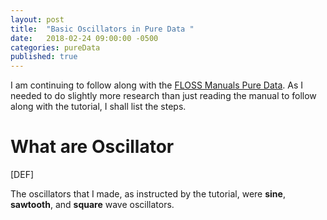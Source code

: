 ```yaml
---
layout: post
title:  "Basic Oscillators in Pure Data "
date:   2018-02-24 09:00:00 -0500
categories: pureData
published: true
---
```

I am continuing to follow along with the [FLOSS Manuals Pure Data](http://write.flossmanuals.net/pure-data/configuring/). As I needed to do slightly more research than just reading the manual to follow along with the tutorial, I shall list the steps.

# What are Oscillator
[DEF]

The oscillators that I made, as instructed by the tutorial, were **sine**, **sawtooth**, and **square** wave oscillators.
